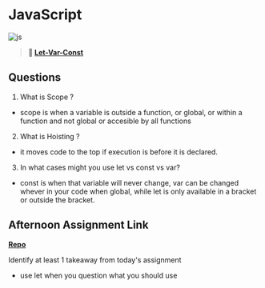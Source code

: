 # JavaScript

![js](https://bcw.blob.core.windows.net/public/img/courses/js.gif)

> **📖 [Let-Var-Const](https://codeworksacademy.com/fs-student-guide/resources/wk2/01-Let-Var-Const)**

## Questions

1. What is Scope ?
- scope is when a variable is outside a function, or global, or within a function and not global or accesible by all functions 
2. What is Hoisting ?
- it moves code to the top if execution is before it is declared.
3. In what cases might you use let vs const vs var?
- const is when that variable will never change, var can be changed whever in your code when global, while let is only available in a bracket or outside the bracket.
## Afternoon Assignment Link

**[Repo](https://github.com/laxmeyers/score-board)**

Identify at least 1 takeaway from today's assignment
- use let when you question what you should use
